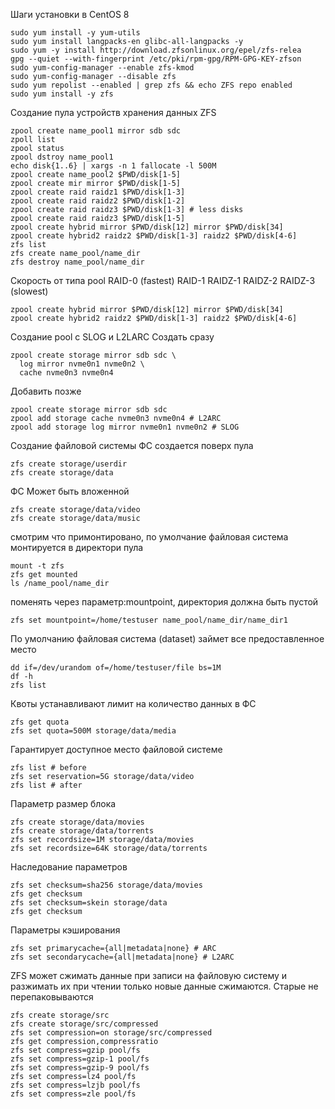 Шаги установки в CentOS 8
```
sudo yum install -y yum-utils
sudo yum install langpacks-en glibc-all-langpacks -y
sudo yum -y install http://download.zfsonlinux.org/epel/zfs-relea
gpg --quiet --with-fingerprint /etc/pki/rpm-gpg/RPM-GPG-KEY-zfson
sudo yum-config-manager --enable zfs-kmod
sudo yum-config-manager --disable zfs
sudo yum repolist --enabled | grep zfs && echo ZFS repo enabled
sudo yum install -y zfs
```
Создание пула устройств хранения данных ZFS
```
zpool create name_pool1 mirror sdb sdc
zpoll list
zpool status
zpool dstroy name_pool1
echo disk{1..6} | xargs -n 1 fallocate -l 500M
zpool create name_pool2 $PWD/disk[1-5]
zpool create mir mirror $PWD/disk[1-5]
zpool create raid raidz1 $PWD/disk[1-3]
zpool create raid raidz2 $PWD/disk[1-2]
zpool create raid raidz3 $PWD/disk[1-3] # less disks
zpool create raid raidz3 $PWD/disk[1-5]
zpool create hybrid mirror $PWD/disk[12] mirror $PWD/disk[34]
zpool create hybrid2 raidz2 $PWD/disk[1-3] raidz2 $PWD/disk[4-6]
zfs list
zfs create name_pool/name_dir
zfs destroy name_pool/name_dir
```
Скорость от типа pool
RAID-0 (fastest)
RAID-1
RAIDZ-1
RAIDZ-2
RAIDZ-3 (slowest)
```
zpool create hybrid mirror $PWD/disk[12] mirror $PWD/disk[34]
zpool create hybrid2 raidz2 $PWD/disk[1-3] raidz2 $PWD/disk[4-6]
```
Создание pool с SLOG и L2LARC
Создать сразу
```
zpool create storage mirror sdb sdc \
  log mirror nvme0n1 nvme0n2 \
  cache nvme0n3 nvme0n4
```
Добавить позже
```
zpool create storage mirror sdb sdc
zpool add storage cache nvme0n3 nvme0n4 # L2ARC
zpool add storage log mirror nvme0n1 nvme0n2 # SLOG
```
Создание файловой системы
ФС создается поверх пула
```
zfs create storage/userdir
zfs create storage/data
```
ФС Может быть вложенной
```
zfs create storage/data/video
zfs create storage/data/music
```
смотрим что примонтировано, по умолчание файловая система монтируется в директори пула 
```
mount -t zfs
zfs get mounted
ls /name_pool/name_dir
```
поменять через параметр:mountpoint, директория должна быть пустой
```
zfs set mountpoint=/home/testuser name_pool/name_dir/name_dir1
```
По умолчанию файловая система (dataset) займет все предоставленное место
```
dd if=/dev/urandom of=/home/testuser/file bs=1M
df -h
zfs list
```
Квоты устанавливают лимит на количество
данных в ФС
```
zfs get quota
zfs set quota=500M storage/data/media
```
Гарантирует доступное место файловой системе
```
zfs list # before
zfs set reservation=5G storage/data/video
zfs list # after
```
Параметр размер блока
```
zfs create storage/data/movies
zfs create storage/data/torrents
zfs set recordsize=1M storage/data/movies
zfs set recordsize=64K storage/data/torrents
```
Наследование параметров
```
zfs set checksum=sha256 storage/data/movies
zfs get checksum
zfs set checksum=skein storage/data
zfs get checksum
```
Параметры кэширования
```
zfs set primarycache={all|metadata|none} # ARC
zfs set secondarycache={all|metadata|none} # L2ARC
```
ZFS может сжимать данные при записи на файловую систему и разжимать их при чтении
только новые данные сжимаются. Старые не перепаковываются
```
zfs create storage/src
zfs create storage/src/compressed
zfs set compression=on storage/src/compressed
zfs get compression,compressratio
zfs set compress=gzip pool/fs
zfs set compress=gzip-1 pool/fs
zfs set compress=gzip-9 pool/fs
zfs set compress=lz4 pool/fs
zfs set compress=lzjb pool/fs
zfs set compress=zle pool/fs
```
